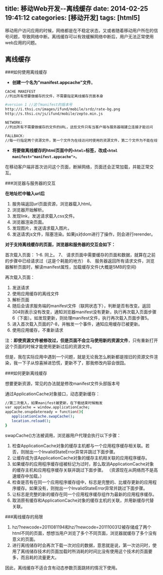 title: 移动Web开发--离线缓存
date: 2014-02-25 19:41:12
categories: [移动开发]
tags: [html5]
---

移动用户访问应用的时候，网络都是在不稳定状态，又或者随着移动用户所在的信号问题，导致网络中断。离线缓存可以有效缓解网络中断后，用户无法正常使用web应用的问题。

离线缓存
------------------------

###如何使用离线缓存

* **创建一个名为"manifest.appcache"文件**。

```sh
CACHE MANIFEST
//列出所有想要做缓存的文件，不需要指定离线缓存页面本身

#version 1 //这个manifest的版本号
http://i.thsi.cn/images/ifund/mobile/srdz/rate-bg.png
http://s.thsi.cn/js/ifund/mobile/zepto.min.js

NETWORK:
//列出所有不需要做缓存的文件的URL，这些文件只有当客户端与服务器端建立连接才能访问

FALLBACK:
//每一行指定两个资源文件，第一个文件为在线访问时使用的资源文件，第二个文件为不能在线访问时的替代资源文件
```
<!--more-->

* **将要做离线缓存的html页面中的`<html>`标签，改成`<html manifest="manifest.appcache">`**。

在移动客户端非首次访问这个页面，断掉网络，页面还会正常加载，并能正常交互。

###浏览器与服务器的交互

**在地址栏中输入url后**

 1. 服务端返回url页面资源，浏览器载入html。
 2. 浏览器开始解析。
 3. 发现link，发送请求载入css文件。
 4. 浏览器渲染页面。
 5. 发现图片，发送请求载入图片。
 6. 发送请求js文件，阻塞渲染。如果js对dom进行了操作，则会进行rerender。

**对于支持离线缓存的页面，浏览器和服务器的交互会如下：**

首次载入页面：
 1-6. 同上。
 7、 请求页面中需要缓存的页面和数据，就算在之前的步骤中已经请求过（这是个耗能的地方）
 8、 服务器返回所有请求文件，浏览器解析页面时，解读manifest属性，加载缓存文件(大概是5MB的空间)


再次载入页面：

 1. 发送请求
 2. 使用应用缓存的离线文件
 3. 解析页面
 4. 随后会请求服务端的manifest文件（联网状态下），判断是否有改变。返回304则表示没有改变，通知浏览器manifest没有更新，执行再次载入页面步骤6（下面）。如发现更新，则处理manifest文件，执行再次载入页面步骤5。
 5. 进入首次载入页面的7-8，并触发一个事件，通知应用缓存已被更新。
 6. 使用应用缓存，不重新请求

注：**即使资源文件被修改过，但是页面不会立马使用新的资源文件**，只有重新打开这个页面的时候才能使用更新过后的资源文件。

但是，我在实际应用中遇到一个问题，就是无论我怎么刷新都是按旧的资源文件渲染，我一下子从惊喜掉进恐慌，更新不了，那我修改内容会很囧。

###如何更新离线缓存

想要更新资源，常见的办法就是修改manifest文件头部版本号

通过ApplicationCache对象接口，动态更新缓存：

```sh
//第二次载入，如果manifest被更新，在下载结束时候触发
var appCache = window.applicationCache;
appCache.onupdateready = function(){
   applicationCache.swapCache();
   location.reload();
}
```
swapCache()方法被调用，浏览器用户代理会执行以下步骤：
1. 检查ApplicationCache对象的缓存主机都与一个应用程序缓存相关联。若否，则抛出一个InvalidStateError异常并跳过下面步骤。
2. 让缓存成为该ApplicationCache对象的缓存主机相关联的应用程序缓存。
3. 如果缓存的应用程序缓存组被标记为过时，那么取消ApplicationCache对象的缓存主机和应用程序缓存关联并跳过下面步骤。 （资源现在从网络而不是高速缓存中加载。）
4. 检查是否有在同一个应用程序缓存组中，标志是完整的、比缓存更新的应用程序缓存。如果没有，则抛出一个InvalidStateError异常并跳过下面步骤。
5. 让标志是完整的新的缓存在同一个应用程序缓存组作为最新的应用程序缓存。
6. 取消原有缓存和ApplicationCache对象的缓存主机的关联，并用新缓存代替关联。

###离线缓存的局限

1. hz/?newcode=2011081194和hz/?newcode=2011100312被存储成了两个html不同的页面，想想当用户浏览了多个不同页面，浏览器就缓存了多个没有意义的页面。
2. 进行离线储存时会再次下载一次对应的数据，意思就是说，第一次访问时，使用了离线储存技术的页面加载时所消耗的时间比没有使用这个技术的页面要多，而且耗的流量更大。

因此，离线缓存不适合含有动态参数页面跳转的情况下使用。

